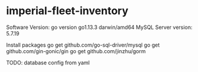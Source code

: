 # imperial-fleet-inventory

Software Version:
go version go1.13.3 darwin/amd64
MySQL Server version: 5.7.19

Install packages
go get github.com/go-sql-driver/mysql
go get github.com/gin-gonic/gin
go get github.com/jinzhu/gorm

TODO:
database config from yaml
